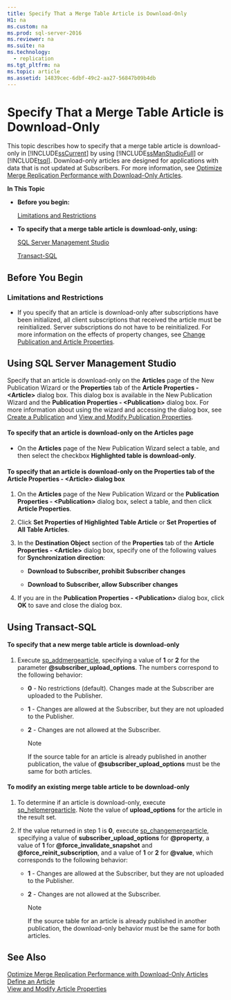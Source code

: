 ```yaml
---
title: Specify That a Merge Table Article is Download-Only
H1: na
ms.custom: na
ms.prod: sql-server-2016
ms.reviewer: na
ms.suite: na
ms.technology: 
  - replication
ms.tgt_pltfrm: na
ms.topic: article
ms.assetid: 14839cec-6dbf-49c2-aa27-56847b09b4db
---
```

# Specify That a Merge Table Article is Download-Only
  This topic describes how to specify that a merge table article is download\-only in [!INCLUDE[ssCurrent](../../Token/Other/ssCurrent_md.md)] by using [!INCLUDE[ssManStudioFull](../../Token/Other/ssManStudioFull_md.md)] or [!INCLUDE[tsql](../../Token/Other/tsql_md.md)]. Download\-only articles are designed for applications with data that is not updated at Subscribers. For more information, see [Optimize Merge Replication Performance with Download-Only Articles](../../Topics/TopicNameNotContainA/Optimize-Merge-Replication-Performance-with-Download-Only-Articles.md).  
  
 **In This Topic**  
  
-   **Before you begin:**  
  
     [Limitations and Restrictions](#Restrictions)  
  
-   **To specify that a merge table article is download\-only, using:**  
  
     [SQL Server Management Studio](#SSMSProcedure)  
  
     [Transact\-SQL](#TsqlProcedure)  
  
##  <a name="BeforeYouBegin"></a> Before You Begin  
  
###  <a name="Restrictions"></a> Limitations and Restrictions  
  
-   If you specify that an article is download\-only after subscriptions have been initialized, all client subscriptions that received the article must be reinitialized. Server subscriptions do not have to be reinitialized. For more information on the effects of property changes, see [Change Publication and Article Properties](../../Topics/TopicNameNotContainA/Change-Publication-and-Article-Properties.md).  
  
##  <a name="SSMSProcedure"></a> Using SQL Server Management Studio  
 Specify that an article is download\-only on the **Articles** page of the New Publication Wizard or the **Properties** tab of the **Article Properties \- \<Article\>** dialog box. This dialog box is available in the New Publication Wizard and the **Publication Properties \- \<Publication\>** dialog box. For more information about using the wizard and accessing the dialog box, see [Create a Publication](../../Topics/TopicNameContainA/Create-a-Publication.md) and [View and Modify Publication Properties](../../Topics/TopicNameNotContainA/View-and-Modify-Publication-Properties.md).  
  
#### To specify that an article is download\-only on the Articles page  
  
-   On the **Articles** page of the New Publication Wizard select a table, and then select the checkbox **Highlighted table is download\-only**.  
  
#### To specify that an article is download\-only on the Properties tab of the Article Properties \- \<Article\> dialog box  
  
1.  On the **Articles** page of the New Publication Wizard or the **Publication Properties \- \<Publication\>** dialog box, select a table, and then click **Article Properties**.  
  
2.  Click **Set Properties of Highlighted Table Article** or **Set Properties of All Table Articles**.  
  
3.  In the **Destination Object** section of the **Properties** tab of the **Article Properties \- \<Article\>** dialog box, specify one of the following values for **Synchronization direction**:  
  
    -   **Download to Subscriber, prohibit Subscriber changes**  
  
    -   **Download to Subscriber, allow Subscriber changes**  
  
4.  If you are in the **Publication Properties \- \<Publication\>** dialog box, click **OK** to save and close the dialog box.  
  
##  <a name="TsqlProcedure"></a> Using Transact\-SQL  
  
#### To specify that a new merge table article is download\-only  
  
1.  Execute [sp\_addmergearticle](../Topic/sp_addmergearticle%20\(Transact-SQL\).md), specifying a value of **1** or **2** for the parameter **@subscriber\_upload\_options**. The numbers correspond to the following behavior:  
  
    -   **0** \- No restrictions \(default\). Changes made at the Subscriber are uploaded to the Publisher.  
  
    -   **1** \- Changes are allowed at the Subscriber, but they are not uploaded to the Publisher.  
  
    -   **2** \- Changes are not allowed at the Subscriber.  
  
        > [!NOTE]  
        >  If the source table for an article is already published in another publication, the value of **@subscriber\_upload\_options** must be the same for both articles.  
  
#### To modify an existing merge table article to be download\-only  
  
1.  To determine if an article is download\-only, execute [sp\_helpmergearticle](../Topic/sp_helpmergearticle%20\(Transact-SQL\).md). Note the value of **upload\_options** for the article in the result set.  
  
2.  If the value returned in step 1 is **0**, execute [sp\_changemergearticle](../Topic/sp_changemergearticle%20\(Transact-SQL\).md), specifying a value of **subscriber\_upload\_options** for **@property**, a value of **1** for **@force\_invalidate\_snapshot** and **@force\_reinit\_subscription**, and a value of **1** or **2** for **@value**, which corresponds to the following behavior:  
  
    -   **1** \- Changes are allowed at the Subscriber, but they are not uploaded to the Publisher.  
  
    -   **2** \- Changes are not allowed at the Subscriber.  
  
        > [!NOTE]  
        >  If the source table for an article is already published in another publication, the download\-only behavior must be the same for both articles.  
  
## See Also  
 [Optimize Merge Replication Performance with Download-Only Articles](../../Topics/TopicNameNotContainA/Optimize-Merge-Replication-Performance-with-Download-Only-Articles.md)   
 [Define an Article](../../Topics/TopicNameNotContainA/Define-an-Article.md)   
 [View and Modify Article Properties](../../Topics/TopicNameNotContainA/View-and-Modify-Article-Properties.md)  
  
  
